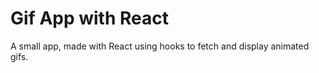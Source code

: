 # Gif App with React

A small app, made with React using hooks to fetch and display animated gifs.

